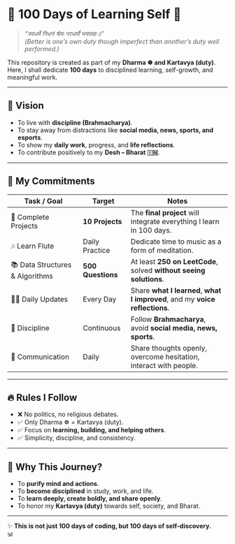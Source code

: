 # 🌟 100 Days of Learning Self 🌟  

> *“स्वधर्मे निधनं श्रेयः परधर्मो भयावहः॥”*  
> *(Better is one’s own duty though imperfect than another’s duty well performed.)*  

This repository is created as part of my **Dharma ☸️ and Kartavya (duty)**.  
Here, I shall dedicate **100 days** to disciplined learning, self-growth, and meaningful work.  

---

## 📜 Vision  

- To live with **discipline (Brahmacharya)**.  
- To stay away from distractions like **social media, news, sports, and esports**.  
- To show my **daily work**, progress, and **life reflections**.  
- To contribute positively to my **Desh – Bharat 🇮🇳**.  

---

## 📅 My Commitments  

| Task / Goal | Target | Notes |
|-------------|--------|-------|
| 🚀 Complete Projects | **10 Projects** | The **final project** will integrate everything I learn in 100 days. |
| 🎶 Learn Flute | Daily Practice | Dedicate time to music as a form of meditation. |
| 📚 Data Structures & Algorithms | **500 Questions** | At least **250 on LeetCode**, solved **without seeing solutions**. |
| 🧑‍💻 Daily Updates | Every Day | Share **what I learned**, **what I improved**, and my **voice reflections**. |
| 🙏 Discipline | Continuous | Follow **Brahmacharya**, avoid **social media, news, sports**. |
| 💬 Communication | Daily | Share thoughts openly, overcome hesitation, interact with people. |

---

## 🔥 Rules I Follow  

- ❌ No politics, no religious debates.  
- ✅ Only Dharma ☸️ = Kartavya (duty).  
- ✅ Focus on **learning, building, and helping others**.  
- ✅ Simplicity, discipline, and consistency.  

---

## 🌸 Why This Journey?  

- To **purify mind and actions**.  
- To **become disciplined** in study, work, and life.  
- To **learn deeply, create boldly, and share openly**.  
- To honor my **Kartavya (duty)** towards self, society, and Bharat.  

---

✨ **This is not just 100 days of coding, but 100 days of self-discovery.**  
🕉️  
